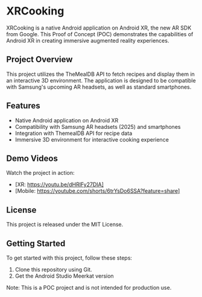 # XRCooking

XRCooking is a native Android application on Android XR, the new AR SDK from Google. This Proof of Concept (POC) demonstrates the capabilities of Android XR in creating immersive augmented reality experiences.

## Project Overview

This project utilizes the TheMealDB API to fetch recipes and display them in an interactive 3D environment. The application is designed to be compatible with Samsung's upcoming AR headsets, as well as standard smartphones.

## Features

* Native Android application on Android XR
* Compatibility with Samsung AR headsets (2025) and smartphones
* Integration with ThemealDB API for recipe data
* Immersive 3D environment for interactive cooking experience

## Demo Videos

Watch the project in action:

* [XR: https://youtu.be/dHRlFy27DIA]
* [Mobile: https://youtube.com/shorts/6trYsDo6SSA?feature=share]

## License

This project is released under the MIT License.

## Getting Started

To get started with this project, follow these steps:

1. Clone this repository using Git.
2. Get the Android Studio Meerkat version

Note: This is a POC project and is not intended for production use.